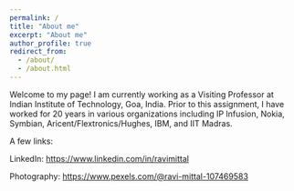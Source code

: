 ```yaml
---
permalink: /
title: "About me"
excerpt: "About me"
author_profile: true
redirect_from: 
  - /about/
  - /about.html
---
```



Welcome to my page! I am currently working as a Visiting Professor at Indian Institute of Technology, Goa, India. Prior to this assignment, I have worked for 20 years in various organizations including IP Infusion, Nokia, Symbian, Aricent/Flextronics/Hughes, IBM, and IIT Madras. 

A few links:

LinkedIn: <https://www.linkedin.com/in/ravimittal>

Photography: <https://www.pexels.com/@ravi-mittal-107469583>

